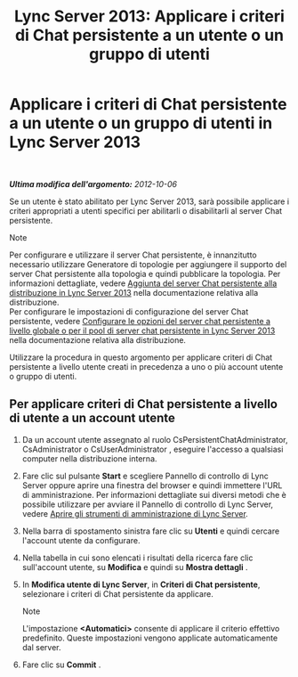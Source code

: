 ﻿---
title: 'Lync Server 2013: Applicare i criteri di Chat persistente a un utente o un gruppo di utenti'
TOCTitle: Applicare i criteri di Chat persistente a un utente o un gruppo di utenti
ms:assetid: 809ef4e0-8d42-4feb-b7c0-3995f39867a7
ms:mtpsurl: https://technet.microsoft.com/it-it/library/JJ205038(v=OCS.15)
ms:contentKeyID: 49301138
ms.date: 08/24/2015
mtps_version: v=OCS.15
ms.translationtype: HT
---

# Applicare i criteri di Chat persistente a un utente o un gruppo di utenti in Lync Server 2013

 

_**Ultima modifica dell'argomento:** 2012-10-06_

Se un utente è stato abilitato per Lync Server 2013, sarà possibile applicare i criteri appropriati a utenti specifici per abilitarli o disabilitarli al server Chat persistente.


> [!NOTE]
> Per configurare e utilizzare il server Chat persistente, è innanzitutto necessario utilizzare Generatore di topologie per aggiungere il supporto del server Chat persistente alla topologia e quindi pubblicare la topologia. Per informazioni dettagliate, vedere <A href="lync-server-2013-adding-persistent-chat-server-to-your-deployment.md">Aggiunta del server Chat persistente alla distribuzione in Lync Server 2013</A> nella documentazione relativa alla distribuzione.<BR>Per configurare le impostazioni di configurazione del server Chat persistente, vedere <A href="lync-server-2013-configure-persistent-chat-server-options-globally-or-for-persistent-chat-server-pool.md">Configurare le opzioni del server chat persistente a livello globale o per il pool di server chat persistente in Lync Server 2013</A> nella documentazione relativa alla distribuzione.



Utilizzare la procedura in questo argomento per applicare criteri di Chat persistente a livello utente creati in precedenza a uno o più account utente o gruppo di utenti.

## Per applicare criteri di Chat persistente a livello di utente a un account utente

1.  Da un account utente assegnato al ruolo CsPersistentChatAdministrator, CsAdministrator o CsUserAdministrator , eseguire l'accesso a qualsiasi computer nella distribuzione interna.

2.  Fare clic sul pulsante **Start** e scegliere Pannello di controllo di Lync Server oppure aprire una finestra del browser e quindi immettere l'URL di amministrazione. Per informazioni dettagliate sui diversi metodi che è possibile utilizzare per avviare il Pannello di controllo di Lync Server, vedere [Aprire gli strumenti di amministrazione di Lync Server](lync-server-2013-open-lync-server-administrative-tools.md).

3.  Nella barra di spostamento sinistra fare clic su **Utenti** e quindi cercare l'account utente da configurare.

4.  Nella tabella in cui sono elencati i risultati della ricerca fare clic sull'account utente, su **Modifica** e quindi su **Mostra dettagli** .

5.  In **Modifica utente di Lync Server**, in **Criteri di Chat persistente**, selezionare i criteri di Chat persistente da applicare.
    

    > [!NOTE]
    > L'impostazione <STRONG>&lt;Automatici&gt;</STRONG> consente di applicare il criterio effettivo predefinito. Queste impostazioni vengono applicate automaticamente dal server.



6.  Fare clic su **Commit** .

